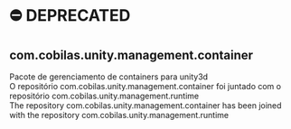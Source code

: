 # :no_entry: DEPRECATED
## com.cobilas.unity.management.container
Pacote de gerenciamento de containers para unity3d<br/>
O repositório com.cobilas.unity.management.container foi juntado com o repositório com.cobilas.unity.management.runtime<br/>
The repository com.cobilas.unity.management.container has been joined with the repository com.cobilas.unity.management.runtime<br/>

